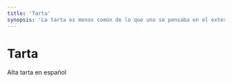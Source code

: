 ```yaml
---
title: 'Tarta'
synopsis: 'La tarta es menos común de lo que uno se pensaba en el exterior'
---
```


# Tarta

Alta tarta en español
